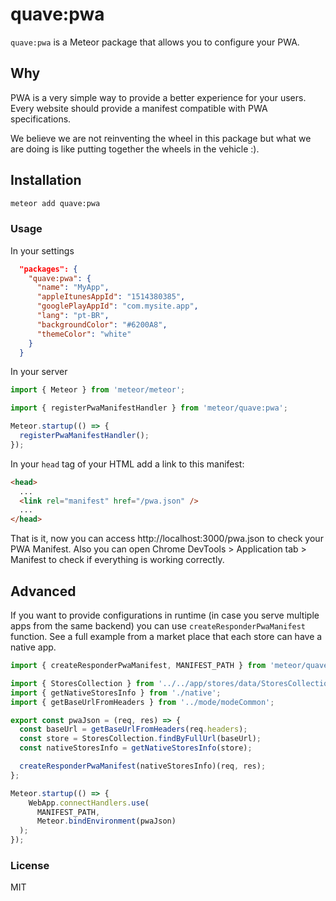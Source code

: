 # quave:pwa

`quave:pwa` is a Meteor package that allows you to configure your PWA.

## Why

PWA is a very simple way to provide a better experience for your users. Every website should provide a manifest compatible with PWA specifications.

We believe we are not reinventing the wheel in this package but what we are doing is like putting together the wheels in the vehicle :).

## Installation

```sh
meteor add quave:pwa
```

### Usage

In your settings

```json
  "packages": {
    "quave:pwa": {
      "name": "MyApp",
      "appleItunesAppId": "1514380385",
      "googlePlayAppId": "com.mysite.app",
      "lang": "pt-BR",
      "backgroundColor": "#6200A8",
      "themeColor": "white"
    }
  }
```

In your server

```javascript
import { Meteor } from 'meteor/meteor';

import { registerPwaManifestHandler } from 'meteor/quave:pwa';

Meteor.startup(() => {
  registerPwaManifestHandler();
});
```

In your `head` tag of your HTML add a link to this manifest:
```html
<head>
  ...
  <link rel="manifest" href="/pwa.json" />
  ...
</head>
```

That is it, now you can access http://localhost:3000/pwa.json to check your PWA Manifest. Also you can open Chrome DevTools > Application tab > Manifest to check if everything is working correctly.

## Advanced

If you want to provide configurations in runtime (in case you serve multiple apps from the same backend) you can use
`createResponderPwaManifest` function. See a full example from a market place that each store can have a native app.

```javascript
import { createResponderPwaManifest, MANIFEST_PATH } from 'meteor/quave:pwa';

import { StoresCollection } from '../../app/stores/data/StoresCollection';
import { getNativeStoresInfo } from './native';
import { getBaseUrlFromHeaders } from '../mode/modeCommon';

export const pwaJson = (req, res) => {
  const baseUrl = getBaseUrlFromHeaders(req.headers);
  const store = StoresCollection.findByFullUrl(baseUrl);
  const nativeStoresInfo = getNativeStoresInfo(store);

  createResponderPwaManifest(nativeStoresInfo)(req, res);
};

Meteor.startup(() => {
    WebApp.connectHandlers.use(
      MANIFEST_PATH,
      Meteor.bindEnvironment(pwaJson)
  );
});
```

### License

MIT
